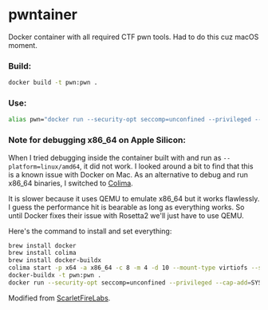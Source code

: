 # pwntainer

Docker container with all required CTF pwn tools. Had to do this cuz macOS moment.

### Build:

```sh
docker build -t pwn:pwn .
```

### Use:

```sh
alias pwn="docker run --security-opt seccomp=unconfined --privileged --cap-add=SYS_PTRACE -p 31337:31337 -v ./:/pwn -it pwn:pwn bash"
```
### Note for debugging x86_64 on Apple Silicon:

When I tried debugging inside the container built with and run as `--platform=linux/amd64`, it did not work. I looked around a bit to find that this is a known issue with Docker on Mac. As an alternative to debug and run x86_64 binaries, I switched to [Colima](https://github.com/abiosoft/colima). 

It is slower because it uses QEMU to emulate x86_64 but it works flawlessly. I guess the performance hit is bearable as long as everything works. So until Docker fixes their issue with Rosetta2 we'll just have to use QEMU.

Here's the command to install and set everything:
```sh
brew install docker
brew install colima
brew install docker-buildx
colima start -p x64 -a x86_64 -c 8 -m 4 -d 10 --mount-type virtiofs --ssh-agent --vm-type vz --vz-rosetta
docker-buildx -t pwn:pwn .
docker run --security-opt seccomp=unconfined --privileged --cap-add=SYS_PTRACE -p 31337:31337 -v ./:/pwn -it pwn:pwn bash
```

Modified from [ScarletFireLabs](https://github.com/scarletfirelabs/docker-binaryexploitation).
